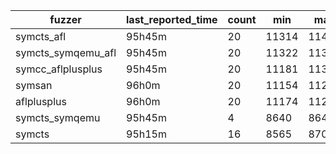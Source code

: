 | fuzzer             | last_reported_time | count  | min   | max   | mean          | median     |
| ------------------ | ------------------ | ------ | ----- | ----- | ------------- | ---------- |
| symcts_afl         | 95h45m             | 20     | 11314 | 11444 | 11363.8       | 11333.0    |
| symcts_symqemu_afl | 95h45m             | 20     | 11322 | 11377 | 11339.8       | 11330.0    |
| symcc_aflplusplus  | 95h45m             | 20     | 11181 | 11356 | 11270.6       | 11298.0    |
| symsan             | 96h0m              | 20     | 11154 | 11283 | 11232.4       | 11259.0    |
| aflplusplus        | 96h0m              | 20     | 11174 | 11288 | 11239.0       | 11249.0    |
| symcts_symqemu     | 95h45m             | 4      | 8640  | 8640  | 8640.0        | 8640.0     |
| symcts             | 95h15m             | 16     | 8565  | 8709  | 8636.0        | 8635.0     |
